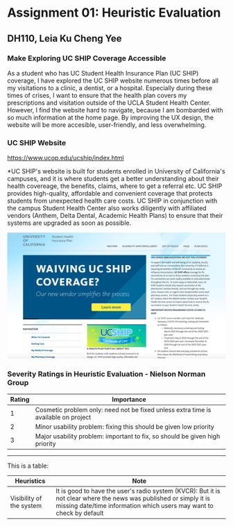 # Assignment 01: Heuristic Evaluation
## DH110, Leia Ku Cheng Yee

### Make Exploring UC SHIP Coverage Accessible

As a student who has UC Student Health Insurance Plan (UC SHIP) coverage, I have explored the UC SHIP website numerous times before all my visitations to a clinic, a dentist, or a hospital. Especially during these times of crises, I want to ensure that the health plan covers my prescriptions and visitation outside of the UCLA Student Health Center. However, I find the website hard to navigate, because I am bombarded with so much information at the home page. By improving the UX design, the website will  be more accesible, user-friendly, and less overwhelming. 

### UC SHIP Website

https://www.ucop.edu/ucship/index.html

*UC SHIP's website is built for students enrolled in University of California's campuses, and it is where students get a better understanding about their health covereage, the benefits, claims, where to get a referral etc.  UC SHIP provides high-quality, affordable and convenient coverage that protects students from unexpected health care costs. UC SHIP in conjunction with the campus Student Health Center also works diligently with affiliated vendors (Anthem, Delta Dental, Academic Health Plans) to ensure that their systems are upgraded as soon as possible. 

<img src="./Homepage UCSHIP.png" width="800px">

### Severity Ratings in Heuristic Evaluation - Nielson Norman Group

| Rating | Importance |
| ------ | ---------- |
| 1 | Cosmetic problem only: need not be fixed unless extra time is available on project |
| 2 | Minor usability problem: fixing this should be given low priority |
| 3 | Major usability problem: important to fix, so should be given high priority |





---

This is a table:

| Heuristics | Note |
| ---------- | ---- |
| Visibility of the system | It is good to have the user's radio system (KVCR): But it is not clear where the news was published or simply it is missing date/time information which users may want to check by default|

